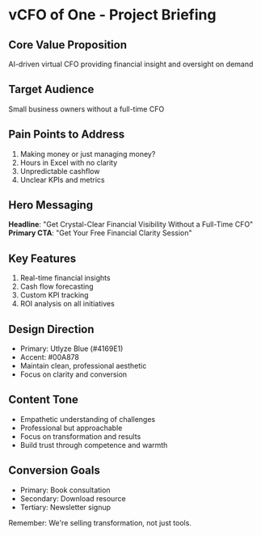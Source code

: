 # vCFO of One - Project Briefing

## Core Value Proposition
AI-driven virtual CFO providing financial insight and oversight on demand

## Target Audience
Small business owners without a full-time CFO

## Pain Points to Address
1. Making money or just managing money?
2. Hours in Excel with no clarity
3. Unpredictable cashflow
4. Unclear KPIs and metrics

## Hero Messaging
**Headline**: "Get Crystal-Clear Financial Visibility Without a Full-Time CFO"
**Primary CTA**: "Get Your Free Financial Clarity Session"

## Key Features
1. Real-time financial insights
2. Cash flow forecasting
3. Custom KPI tracking
4. ROI analysis on all initiatives

## Design Direction
- Primary: Utlyze Blue (#4169E1)
- Accent: #00A878
- Maintain clean, professional aesthetic
- Focus on clarity and conversion

## Content Tone
- Empathetic understanding of challenges
- Professional but approachable
- Focus on transformation and results
- Build trust through competence and warmth

## Conversion Goals
- Primary: Book consultation
- Secondary: Download resource
- Tertiary: Newsletter signup

Remember: We're selling transformation, not just tools.
